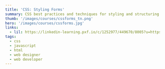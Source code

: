 ```yaml
---
title: 'CSS: Styling Forms'
summary: CSS best practices and techniques for styling and structuring HTML and HTML5 forms.
thumb: '/images/courses/cssforms_tn.png'
hero: '/images/courses/cssforms.jpg'
links:
  - lil: https://linkedin-learning.pxf.io/c/1252977/449670/8005?u=https%3A%2F%2Fwww.linkedin.com%2Flearning%2Fcss-styling-forms
tags:
  - css
  - javascript
  - html
  - web designer
  - web developer
---
```

